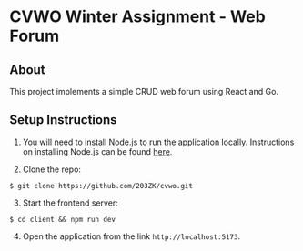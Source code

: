 # CVWO Winter Assignment - Web Forum

## About

This project implements a simple CRUD web forum using React and Go.

## Setup Instructions

1. You will need to install Node.js to run the application locally. Instructions on installing Node.js can be found [here](https://nodejs.org/en/download).

2. Clone the repo:
```console
$ git clone https://github.com/203ZK/cvwo.git
```

3. Start the frontend server:
```console
$ cd client && npm run dev
```

4. Open the application from the link `http://localhost:5173`.